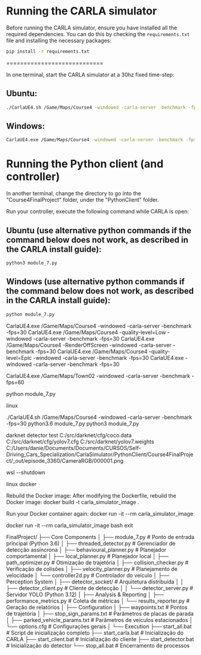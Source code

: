 Running the CARLA simulator
============================

Before running the CARLA simulator, ensure you have installed all the required dependencies. You can do this by checking the `requirements.txt` file and installing the necessary packages:

```bash
pip install -r requirements.txt
```
============================

In one terminal, start the CARLA simulator at a 30hz fixed time-step:

Ubuntu:
-------
```bash
./CarlaUE4.sh /Game/Maps/Course4 -windowed -carla-server -benchmark -fps=30
```

Windows:
--------
```bash
CarlaUE4.exe /Game/Maps/Course4 -windowed -carla-server -benchmark -fps=30
```

Running the Python client (and controller)
==========================================

In another terminal, change the directory to go into the "Course4FinalProject" folder, under the "PythonClient" folder.

Run your controller, execute the following command while CARLA is open:

Ubuntu (use alternative python commands if the command below does not work, as described in the CARLA install guide):
------
```bash
python3 module_7.py
```

Windows (use alternative python commands if the command below does not work, as described in the CARLA install guide):
--------
```bash
python module_7.py
```


CarlaUE4.exe /Game/Maps/Course4 -windowed -carla-server -benchmark -fps=30 CarlaUE4.exe /Game/Maps/Course4 -quality-level=Low -windowed -carla-server -benchmark -fps=30 CarlaUE4.exe /Game/Maps/Course4 -RenderOffScreen -windowed -carla-server -benchmark -fps=30 CarlaUE4.exe /Game/Maps/Course4 -quality-level=Epic -windowed -carla-server -benchmark -fps=30 CarlaUE4.exe -windowed -carla-server -benchmark -fps=30

CarlaUE4.exe /Game/Maps/Town02 -windowed -carla-server -benchmark -fps=60

python module_7.py

linux

./CarlaUE4.sh /Game/Maps/Course4 -windowed -carla-server -benchmark -fps=30
python3.6 module_7.py
python3 module_7.py

darknet detector test C:/src/darknet/cfg/coco.data C:/src/darknet/cfg/yolov7.cfg C:/src/darknet/yolov7.weights C:/Users/danie/Documents/Documents/CURSOS/Self-Driving_Cars_Specialization/CarlaSimulator/PythonClient/Course4FinalProject/_out/episode_3360/CameraRGB/000001.png




wsl --shutdown


linux docker

Rebuild the Docker image: After modifying the Dockerfile, rebuild the Docker image:
docker build -t carla_simulator_image .


Run your Docker container again:
docker run -it --rm carla_simulator_image


docker run -it --rm carla_simulator_image bash
exit

FinalProject/
├── Core Components
│   ├── module_7.py                  # Ponto de entrada principal (Python 3.6)
│   ├── threaded_detector.py         # Gerenciador de detecção assíncrona
│   ├── behavioural_planner.py       # Planejador comportamental
│   ├── local_planner.py             # Planejador local
│   ├── path_optimizer.py            # Otimização de trajetória
│   ├── collision_checker.py         # Verificação de colisões
│   ├── velocity_planner.py          # Planejamento de velocidade
│   └── controller2d.py              # Controlador do veículo
│
├── Perception System
│   ├── detector_socket/             # Arquitetura distribuída
│   │   ├── detector_client.py       # Cliente de detecção
│   │   └── detector_server.py       # Servidor YOLO (Python 3.12)
│
├── Analysis & Reporting
│   ├── performance_metrics.py       # Coleta de métricas
│   └── results_reporter.py          # Geração de relatórios
│
├── Configuration
│   ├── waypoints.txt                # Pontos de trajetória
│   ├── stop_sign_params.txt         # Parâmetros de placas de parada
│   ├── parked_vehicle_params.txt    # Parâmetros de veículos estacionados
│   └── options.cfg                  # Configurações gerais
│
└── Execution
    ├── start_all.bat                # Script de inicialização completo
    ├── start_carla.bat              # Inicialização do CARLA
    ├── start_client.bat             # Inicialização do cliente
    ├── start_detector.bat           # Inicialização do detector
    └── stop_all.bat                 # Encerramento de processos
